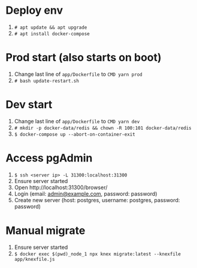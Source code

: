 # Deploy env
1. `# apt update && apt upgrade`
2. `# apt install docker-compose`

# Prod start (also starts on boot)
1. Change last line of `app/Dockerfile` to `CMD yarn prod`
2. `# bash update-restart.sh`

# Dev start
1. Change last line of `app/Dockerfile` to `CMD yarn dev`
2. `# mkdir -p docker-data/redis && chown -R 100:101 docker-data/redis`
3. `$ docker-compose up --abort-on-container-exit`

# Access pgAdmin
1. `$ ssh <server ip> -L 31300:localhost:31300`
2. Ensure server started
3. Open http://localhost:31300/browser/
4. Login (email: admin@example.com, password: password)
5. Create new server (host: postgres, username: postgres, password: password)

# Manual migrate
1. Ensure server started
2. `$ docker exec $(pwd)_node_1 npx knex migrate:latest --knexfile app/knexfile.js`